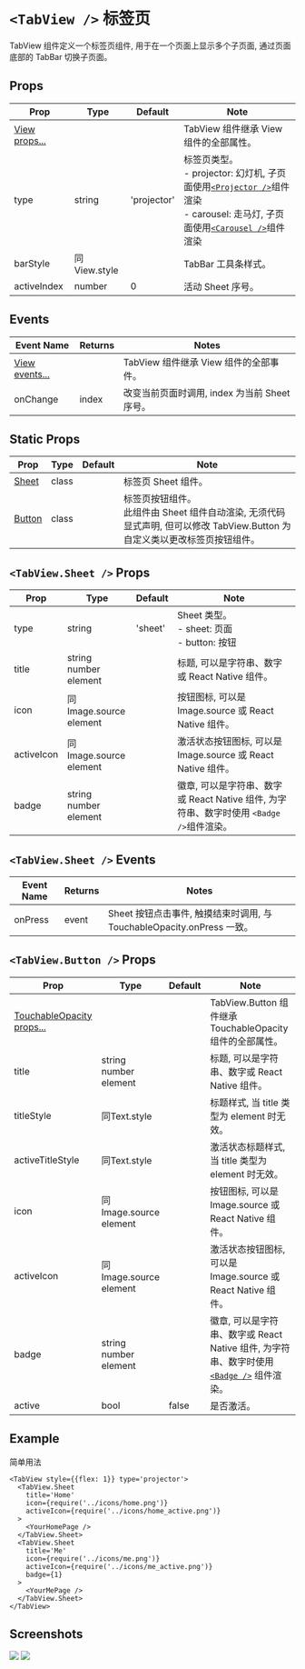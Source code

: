 # `<TabView />` 标签页
TabView 组件定义一个标签页组件, 用于在一个页面上显示多个子页面, 通过页面底部的 TabBar 切换子页面。

## Props
| Prop | Type | Default | Note |
|---|---|---|---|
| [View props...](https://facebook.github.io/react-native/docs/view.html) |  |  | TabView 组件继承 View 组件的全部属性。
| type | string | 'projector' | 标签页类型。<br/>- projector: 幻灯机, 子页面使用[`<Projector />`](./Projector.md)组件渲染<br/>- carousel: 走马灯, 子页面使用[`<Carousel />`](./Carousel.md)组件渲染
| barStyle | 同View.style |  | TabBar 工具条样式。
| activeIndex | number | 0 | 活动 Sheet 序号。

## Events
| Event Name | Returns | Notes |
|---|---|---|
| [View events...](https://facebook.github.io/react-native/docs/view.html) |  | TabView 组件继承 View 组件的全部事件。
| onChange | index | 改变当前页面时调用, index 为当前 Sheet 序号。

## Static Props
| Prop | Type | Default | Note |
|---|---|---|---|
| [Sheet](#tabviewsheet--props) | class |  | 标签页 Sheet 组件。
| [Button](#tabviewbutton--props) | class |  | 标签页按钮组件。<br/>此组件由 Sheet 组件自动渲染, 无须代码显式声明, 但可以修改 TabView.Button 为自定义类以更改标签页按钮组件。

<!--
## Methods
None.

## Static Methods
None.
-->

## `<TabView.Sheet />` Props
| Prop | Type | Default | Note |
|---|---|---|---|
| type | string | 'sheet' | Sheet 类型。<br/>- sheet: 页面<br/>- button: 按钮
| title | string<br/>number<br/>element |  | 标题, 可以是字符串、数字或 React Native 组件。
| icon | 同Image.source<br/>element |  | 按钮图标, 可以是 Image.source 或 React Native 组件。
| activeIcon | 同Image.source<br/>element |  | 激活状态按钮图标, 可以是 Image.source 或 React Native 组件。
| badge | string<br/>number<br/>element |  | 徽章, 可以是字符串、数字或 React Native 组件, 为字符串、数字时使用 `<Badge />`组件渲染。

## `<TabView.Sheet />` Events
| Event Name | Returns | Notes |
|---|---|---|
| onPress | event | Sheet 按钮点击事件, 触摸结束时调用, 与 TouchableOpacity.onPress 一致。

## `<TabView.Button />` Props
| Prop | Type | Default | Note |
|---|---|---|---|
| [TouchableOpacity props...](https://facebook.github.io/react-native/docs/touchableopacity.html) |  |  | TabView.Button 组件继承 TouchableOpacity 组件的全部属性。
| title | string<br/>number<br/>element |  | 标题, 可以是字符串、数字或 React Native 组件。
| titleStyle | 同Text.style |  | 标题样式, 当 title 类型为 element 时无效。
| activeTitleStyle | 同Text.style |  | 激活状态标题样式, 当 title 类型为 element 时无效。
| icon | 同Image.source<br/>element |  | 按钮图标, 可以是 Image.source 或 React Native 组件。
| activeIcon | 同Image.source<br/>element |  | 激活状态按钮图标, 可以是 Image.source 或 React Native 组件。
| badge | string<br/>number<br/>element |  | 徽章, 可以是字符串、数字或 React Native 组件, 为字符串、数字时使用 [`<Badge />`](./Badge.md) 组件渲染。
| active | bool | false | 是否激活。

## Example
简单用法
```
<TabView style={{flex: 1}} type='projector'>
  <TabView.Sheet
    title='Home'
    icon={require('../icons/home.png')}
    activeIcon={require('../icons/home_active.png')}
  >
    <YourHomePage />
  </TabView.Sheet>
  <TabView.Sheet
    title='Me'
    icon={require('../icons/me.png')}
    activeIcon={require('../icons/me_active.png')}
    badge={1}
  >
    <YourMePage />
  </TabView.Sheet>
</TabView>
```


## Screenshots
![](https://github.com/rilyu/teaset/blob/master/screenshots/13-TabView.png?raw=true) ![](https://github.com/rilyu/teaset/blob/master/screenshots/13-TabView2.png?raw=true)
